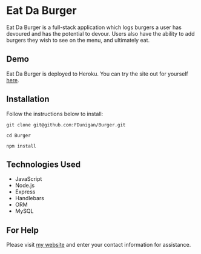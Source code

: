 # Eat Da Burger
Eat Da Burger is a full-stack application which logs burgers a user has devoured and has the potential to devour. Users also have the ability to add burgers they wish to see on the menu, and ultimately eat. 

## Demo
Eat Da Burger is deployed to Heroku. You can try the site out for yourself [here](https://calm-springs-77711.herokuapp.com/index).

## Installation
Follow the instructions below to install:

`git clone git@github.com:FDunigan/Burger.git`

`cd Burger`

`npm install`

## Technologies Used 
- JavaScript
- Node.js
- Express
- Handlebars
- ORM
- MySQL

## For Help
Please visit [my website](https://fdunigan.github.io/) and enter your contact information for assistance. 
